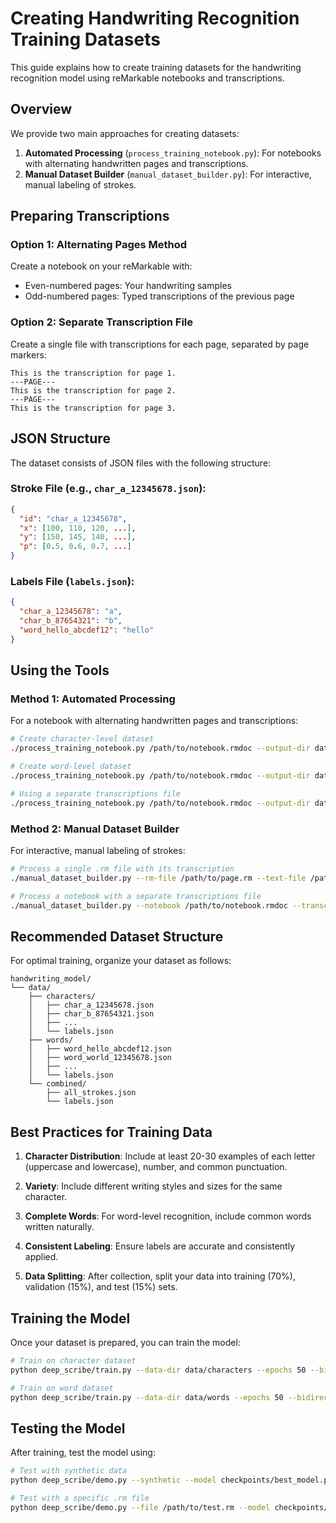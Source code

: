 # Creating Handwriting Recognition Training Datasets

This guide explains how to create training datasets for the handwriting recognition model using reMarkable notebooks and transcriptions.

## Overview

We provide two main approaches for creating datasets:

1. **Automated Processing** (`process_training_notebook.py`): For notebooks with alternating handwritten pages and transcriptions.
2. **Manual Dataset Builder** (`manual_dataset_builder.py`): For interactive, manual labeling of strokes.

## Preparing Transcriptions

### Option 1: Alternating Pages Method

Create a notebook on your reMarkable with:
- Even-numbered pages: Your handwriting samples
- Odd-numbered pages: Typed transcriptions of the previous page

### Option 2: Separate Transcription File

Create a single file with transcriptions for each page, separated by page markers:

```
This is the transcription for page 1.
---PAGE---
This is the transcription for page 2.
---PAGE---
This is the transcription for page 3.
```

## JSON Structure

The dataset consists of JSON files with the following structure:

### Stroke File (e.g., `char_a_12345678.json`):
```json
{
  "id": "char_a_12345678",
  "x": [100, 110, 120, ...],
  "y": [150, 145, 140, ...],
  "p": [0.5, 0.6, 0.7, ...]
}
```

### Labels File (`labels.json`):
```json
{
  "char_a_12345678": "a",
  "char_b_87654321": "b",
  "word_hello_abcdef12": "hello"
}
```

## Using the Tools

### Method 1: Automated Processing

For a notebook with alternating handwritten pages and transcriptions:

```bash
# Create character-level dataset
./process_training_notebook.py /path/to/notebook.rmdoc --output-dir data/characters --dataset-type characters

# Create word-level dataset
./process_training_notebook.py /path/to/notebook.rmdoc --output-dir data/words --dataset-type words

# Using a separate transcriptions file
./process_training_notebook.py /path/to/notebook.rmdoc --output-dir data/dataset --transcriptions-file transcriptions.txt
```

### Method 2: Manual Dataset Builder

For interactive, manual labeling of strokes:

```bash
# Process a single .rm file with its transcription
./manual_dataset_builder.py --rm-file /path/to/page.rm --text-file /path/to/transcription.txt --output-dir data/manual --type characters

# Process a notebook with a separate transcriptions file
./manual_dataset_builder.py --notebook /path/to/notebook.rmdoc --transcriptions /path/to/transcriptions.txt --output-dir data/manual --type words
```

## Recommended Dataset Structure

For optimal training, organize your dataset as follows:

```
handwriting_model/
└── data/
    ├── characters/
    │   ├── char_a_12345678.json
    │   ├── char_b_87654321.json
    │   ├── ...
    │   └── labels.json
    ├── words/
    │   ├── word_hello_abcdef12.json
    │   ├── word_world_12345678.json
    │   ├── ...
    │   └── labels.json
    └── combined/
        ├── all_strokes.json
        └── labels.json
```

## Best Practices for Training Data

1. **Character Distribution**: Include at least 20-30 examples of each letter (uppercase and lowercase), number, and common punctuation.

2. **Variety**: Include different writing styles and sizes for the same character.

3. **Complete Words**: For word-level recognition, include common words written naturally.

4. **Consistent Labeling**: Ensure labels are accurate and consistently applied.

5. **Data Splitting**: After collection, split your data into training (70%), validation (15%), and test (15%) sets.

## Training the Model

Once your dataset is prepared, you can train the model:

```bash
# Train on character dataset
python deep_scribe/train.py --data-dir data/characters --epochs 50 --bidirectional --model-dir checkpoints

# Train on word dataset
python deep_scribe/train.py --data-dir data/words --epochs 50 --bidirectional --model-dir checkpoints
```

## Testing the Model

After training, test the model using:

```bash
# Test with synthetic data
python deep_scribe/demo.py --synthetic --model checkpoints/best_model.pt

# Test with a specific .rm file
python deep_scribe/demo.py --file /path/to/test.rm --model checkpoints/best_model.pt
```